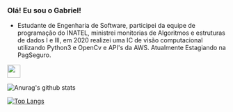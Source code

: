 ### Olá! Eu sou o Gabriel!
- Estudante de Engenharia de Software, participei da equipe de programação do INATEL, ministrei monitorias de Algoritmos e estruturas de dados I e III, em 2020 realizei uma IC de visão computacional utilizando Python3 e OpenCv e API's da AWS. Atualmente Estagiando na PagSeguro.

 <a href="https://www.linkedin.com/in/gabriel-henrique-da-silva-48aa4a167/"  target="_blank" >
  <img src="https://img.shields.io/badge/LinkedIn-0077B5?style=for-the-badge&logo=linkedin&logoColor=white" height="30px" />
</a>
 </br>

![Anurag's github stats](https://github-readme-stats.vercel.app/api?username=RedfoxGHS&show_icons=true&theme=radical)

[![Top Langs](https://github-readme-stats.vercel.app/api/top-langs/?username=RedfoxGHS&layout=compact&theme=radical)](https://github.com/RedfoxGHS/github-readme-stats)

  


<!--
*GabrielHS/GabrielHS* is a ✨ special ✨ repository because its `README.md` (this file) appears on your GitHub profile.
-->
